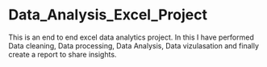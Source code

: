 # Data_Analysis_Excel_Project
This is an end to end excel data analytics project. In this I have performed Data cleaning, Data processing, Data Analysis, Data vizulasation and finally create a report to share insights.
